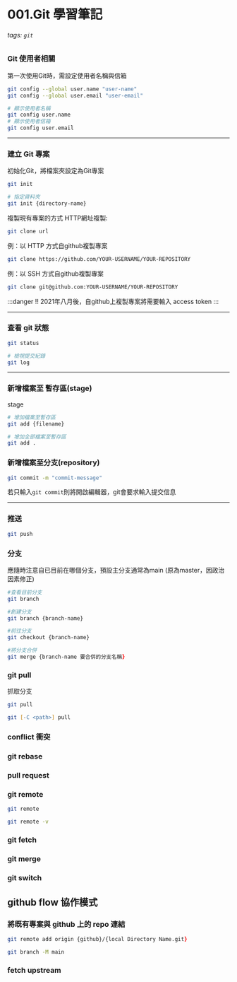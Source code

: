 # 001.Git 學習筆記

###### tags: `git`

### Git 使用者相關

第一次使用Git時，需設定使用者名稱與信箱

```zsh
git config --global user.name "user-name"
git config --global user.email "user-email"

# 顯示使用者名稱
git config user.name
# 顯示使用者信箱
git config user.email
```

---

### 建立 Git 專案

初始化Git，將檔案夾設定為Git專案

```zsh
git init 

# 指定資料夾
git init {directory-name} 
```

複製現有專案的方式
HTTP網址複製:

```zsh
git clone url
```

例：以 HTTP 方式自github複製專案

```zsh
git clone https://github.com/YOUR-USERNAME/YOUR-REPOSITORY
```

例：以 SSH 方式自github複製專案

```zsh
git clone git@github.com:YOUR-USERNAME/YOUR-REPOSITORY
```

:::danger
!! 2021年八月後，自github上複製專案將需要輸入 access token
:::

---

### 查看 git 狀態

```zsh
git status

# 檢視提交紀錄
git log 
```

---

### 新增檔案至 暫存區(stage)

stage

```zsh
# 增加檔案至暫存區
git add {filename}

# 增加全部檔案至暫存區
git add .
```

### 新增檔案至分支(repository)

```zsh
git commit -m "commit-message"
```

若只輸入`git commit`則將開啟編輯器，git會要求輸入提交信息

---

### 推送

```zsh
git push
```

### 分支

應隨時注意自已目前在哪個分支，預設主分支通常為main (原為master，因政治因素修正)

```zsh
#查看目前分支
git branch 

#創建分支
git branch {branch-name} 

#前往分支
git checkout {branch-name}

#將分支合併
git merge {branch-name 要合併的分支名稱}
```

### git pull

抓取分支

```zsh
git pull

git [-C <path>] pull
```

### conflict 衝突

### git rebase

### pull request

### git remote

```zsh
git remote

git remote -v

```

### git fetch

### git merge

### git switch

## github flow 協作模式

### 將既有專案與 github 上的 repo 連結

```zsh
git remote add origin {github}/{local Directory Name.git}

git branch -M main
```

### fetch upstream
